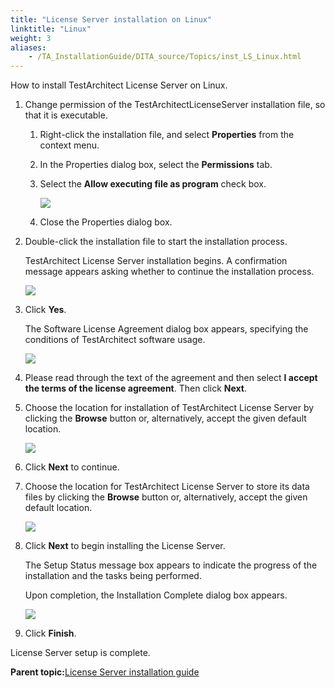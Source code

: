```yaml
--- 
title: "License Server installation on Linux"
linktitle: "Linux"
weight: 3
aliases: 
    - /TA_InstallationGuide/DITA_source/Topics/inst_LS_Linux.html
---
```


How to install TestArchitect License Server on Linux.

1.  Change permission of the TestArchitectLicenseServer installation file, so that it is executable.

    1.  Right-click the installation file, and select **Properties** from the context menu.

    2.  In the Properties dialog box, select the **Permissions** tab.

    3.  Select the **Allow executing file as program** check box.

        ![](/images//Images/install_LS_Linux_1.png)

    4.  Close the Properties dialog box.

2.  Double-click the installation file to start the installation process.

    TestArchitect License Server installation begins. A confirmation message appears asking whether to continue the installation process.

    ![](/images//Images/install_LS_Linux_2.png)

3.  Click **Yes**.

    The Software License Agreement dialog box appears, specifying the conditions of TestArchitect software usage.

    ![](/images//Images/install_LS_Linux_3.png)

4.  Please read through the text of the agreement and then select **I accept the terms of the license agreement**. Then click **Next**.

5.  Choose the location for installation of TestArchitect License Server by clicking the **Browse** button or, alternatively, accept the given default location.

    ![](/images//Images/install_LS_Linux_4.png)

6.  Click **Next** to continue.

7.  Choose the location for TestArchitect License Server to store its data files by clicking the **Browse** button or, alternatively, accept the given default location.

    ![](/images//Images/install_LS_Linux_5.png)

8.  Click **Next** to begin installing the License Server.

    The Setup Status message box appears to indicate the progress of the installation and the tasks being performed.

    Upon completion, the Installation Complete dialog box appears.

    ![](/images//Images/install_LS_Linux_7.png)

9.  Click **Finish**.


License Server setup is complete.

**Parent topic:**[License Server installation guide](/../TA_InstallationGuide/DITA_source/Topics/inst_LS.html)

